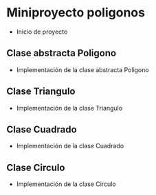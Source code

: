 # Miniproyecto poligonos
- Inicio de proyecto

## Clase abstracta Poligono
- Implementación de la clase abstracta Poligono

## Clase Triangulo
- Implementación de la clase Triangulo

## Clase Cuadrado
- Implementación de la clase Cuadrado

## Clase Circulo
- Implementación de la clase Circulo
